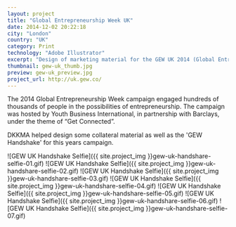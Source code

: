 ```yaml
---
layout: project
title: "Global Entrepreneurship Week UK"
date: 2014-12-02 20:22:18
city: "London"
country: "UK"
category: Print
technology: "Adobe Illustrator"
excerpt: "Design of marketing material for the GEW UK 2014 (Global Entrepreneurship Week UK 2014)"
thumbnail: gew-uk_thumb.jpg
preview: gew-uk_preview.jpg
project_url: http://uk.gew.co/
---
```


The 2014 Global Entrepreneurship Week campaign engaged hundreds of thousands of people in the possibilities of entrepreneurship. The campaign was hosted by Youth Business International, in partnership with Barclays, under the theme of “Get Connected”.

DKKMA helped design some collateral material as well as the 'GEW Handshake' for this years campaign.

![GEW UK Handshake Selfie]({{ site.project_img }}gew-uk-handshare-selfie-01.gif)
![GEW UK Handshake Selfie]({{ site.project_img }}gew-uk-handshare-selfie-02.gif)
![GEW UK Handshake Selfie]({{ site.project_img }}gew-uk-handshare-selfie-03.gif)
![GEW UK Handshake Selfie]({{ site.project_img }}gew-uk-handshare-selfie-04.gif)
![GEW UK Handshake Selfie]({{ site.project_img }}gew-uk-handshare-selfie-05.gif)
![GEW UK Handshake Selfie]({{ site.project_img }}gew-uk-handshare-selfie-06.gif)
![GEW UK Handshake Selfie]({{ site.project_img }}gew-uk-handshare-selfie-07.gif)
